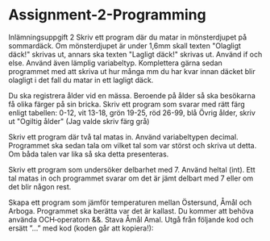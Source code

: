 # Assignment-2-Programming
Inlämningsuppgift 2
Skriv ett program där du matar in mönsterdjupet på sommardäck. Om mönsterdjupet är under 1,6mm skall texten "Olagligt däck!" skrivas ut, annars ska texten "Lagligt däck!" skrivas ut. Använd if och else. Använd även lämplig variabeltyp.
Komplettera gärna sedan programmet med att skriva ut hur många mm du har kvar innan däcket blir olagligt i det fall du matar in ett lagligt däck.


Du ska registrera ålder vid en mässa. Beroende på ålder så ska besökarna få olika färger på sin bricka. Skriv ett program som svarar med rätt färg enligt tabellen:
0-12, vit
13-18, grön
19-25, röd
26-99, blå
Övrig ålder, skriv ut "Ogiltig ålder" (Jag valde skriv färg grå)


Skriv ett program där två tal matas in. Använd variabeltypen decimal. Programmet ska sedan tala om vilket tal som var störst och skriva ut detta. Om båda talen var lika så ska detta presenteras.

Skriv ett program som undersöker delbarhet med 7. Använd heltal (int). Ett tal matas in och programmet svarar om det är jämt delbart med 7 eller om det blir någon rest.

Skapa ett program som jämför temperaturen mellan Östersund, Åmål och Arboga. Programmet ska berätta var det är kallast. Du kommer att behöva använda OCH‐operatorn &&. Stava Åmål Amal.
Utgå från följande kod och ersätt ”...” med kod (koden går att kopiera!):
